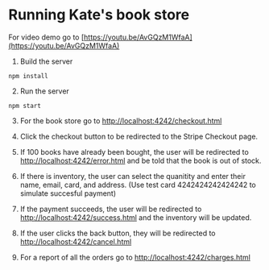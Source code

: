 # Running Kate's book store

For video demo go to [https://youtu.be/AvGQzM1WfaA](https://youtu.be/AvGQzM1WfaA)

1. Build the server

~~~
npm install
~~~

2. Run the server

~~~
npm start
~~~

3. For the book store go to [http://localhost:4242/checkout.html](http://localhost:4242/checkout.html)

4. Click the checkout button to be redirected to the Stripe Checkout page.

5. If 100 books have already been bought, the user will be redirected to [http://localhost:4242/error.html](http://localhost:4242/error.html) and be told that the book is out of stock.

6. If there is inventory, the user can select the quanitity and enter their name, email, card, and address. (Use test card 4242424242424242 to simulate succesful payment)

7. If the payment succeeds, the user will be redirected to [http://localhost:4242/success.html](http://localhost:4242/success.html) and the inventory will be updated.

8. If the user clicks the back button, they will be redirected to [http://localhost:4242/cancel.html](http://localhost:4242/cancel.html)

9. For a report of all the orders go to [http://localhost:4242/charges.html](http://localhost:4242/charges.html)
